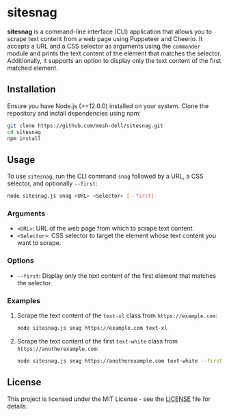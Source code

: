 # sitesnag

**sitesnag** is a command-line interface (CLI) application that allows you to scrape text content from a web page using Puppeteer and Cheerio. It accepts a URL and a CSS selector as arguments using the `commander` module and prints the text content of the element that matches the selector. Additionally, it supports an option to display only the text content of the first matched element.

## Installation

Ensure you have Node.js (>=12.0.0) installed on your system. Clone the repository and install dependencies using npm:

```bash
git clone https://github.com/mesh-dell/sitesnag.git
cd sitesnag
npm install
```

## Usage

To use `sitesnag`, run the CLI command `snag` followed by a URL, a CSS selector, and optionally `--first`:

```bash
node sitesnag.js snag <URL> <Selector> [--first]
```

### Arguments

- `<URL>`: URL of the web page from which to scrape text content.
- `<Selector>`: CSS selector to target the element whose text content you want to scrape.

### Options

- `--first`: Display only the text content of the first element that matches the selector.

### Examples

1. Scrape the text content of the `text-xl` class from `https://example.com`:

   ```bash
   node sitesnag.js snag https://example.com text-xl
   ```

2. Scrape the text content of the first `text-white` class from `https://anotherexample.com`:

   ```bash
   node sitesnag.js snag https://anotherexample.com text-white --first
   ```

## License

This project is licensed under the MIT License - see the [LICENSE](LICENSE) file for details.